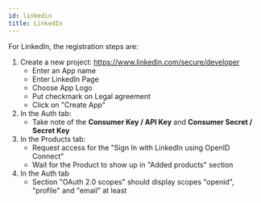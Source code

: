 ```yaml
---
id: linkedin
title: LinkedIn
---
```


For LinkedIn, the registration steps are:

1.  Create a new project: https://www.linkedin.com/secure/developer
    - Enter an App name
    - Enter LinkedIn Page
    - Choose App Logo
    - Put checkmark on Legal agreement
    - Click on "Create App"
2.  In the Auth tab:
    - Take note of the **Consumer Key / API Key** and **Consumer Secret / Secret Key**
3.  In the Products tab:
    - Request access for the "Sign In with LinkedIn using OpenID Connect"
    - Wait for the Product to show up in "Added products" section
4.  In the Auth tab
    - Section "OAuth 2.0 scopes" should display scopes "openid", "profile" and "email" at least
